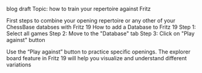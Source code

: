 blog draft
Topic: how to train your repertoire against Fritz

First steps to combine your opening repertoire or any other of your ChessBase databses with Fritz 19
How to add a Database to Fritz 19
Step 1: Select all games
Step 2: Move to the "Database" tab
Step 3: Click on "Play against" button

Use the “Play against” button to practice specific openings.
The explorer board feature in Fritz 19 will help you visualize and understand different variations
